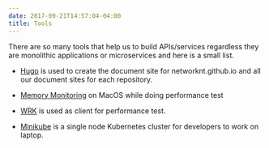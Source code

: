 ```yaml
---
date: 2017-09-21T14:57:04-04:00
title: Tools
---
```


There are so many tools that help us to build APIs/services regardless they are
monolithic applications or microservices and here is a small list.

* [Hugo](https://networknt.github.io/tool/hugo/) is used to create the document site for networknt.github.io and all our document sites for each repository.

* [Memory Monitoring](https://networknt.github.io/light-4j/tools/memory_monitor/) on MacOS while doing performance test

* [WRK](https://networknt.github.io/light-4j/tools/wrk-perf/) is used as client for performance test.

* [Minikube](https://networknt.github.io/light-4j/tools/minikube/) is a single node Kubernetes cluster for developers to work on laptop.
